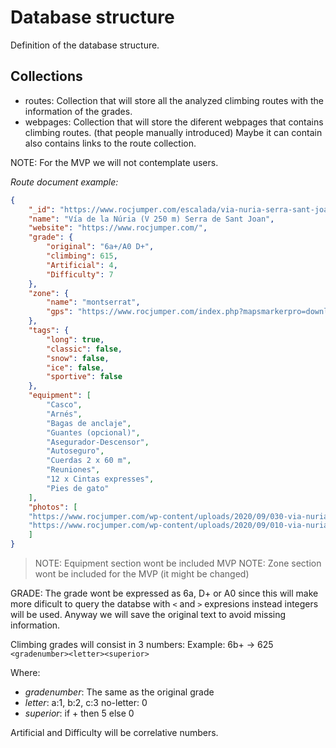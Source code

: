 Database structure
==================

Definition of the database structure. 

Collections
-----------

- routes: Collection that will store all the analyzed climbing routes with the
  information of the grades.
- webpages: Collection that will store the diferent webpages that contains
  climbing routes. (that people manually introduced) Maybe it can contain also
  contains links to the route collection.

NOTE: For the MVP we will not contemplate users.

*Route document example:*
```json
{
    "_id": "https://www.rocjumper.com/escalada/via-nuria-serra-sant-joan-boxiols/",
    "name": "Vía de la Núria (V 250 m) Serra de Sant Joan",
    "website": "https://www.rocjumper.com/",
    "grade": {
        "original": "6a+/A0 D+",
        "climbing": 615,
        "Artificial": 4,
        "Difficulty": 7
    },
    "zone": {
        "name": "montserrat",
        "gps": "https://www.rocjumper.com/index.php?mapsmarkerpro=download_gpx&url=https://www.rocjumper.com/wp-content/uploads/2020/09/acceso-via-nuria-serra-sant-joan-boxiols-rocjumper.gpx"
    },
    "tags": {
        "long": true,
        "classic": false,
        "snow": false,
        "ice": false,
        "sportive": false
    },
    "equipment": [
        "Casco", 
        "Arnés", 
        "Bagas de anclaje", 
        "Guantes (opcional)", 
        "Asegurador-Descensor", 
        "Autoseguro", 
        "Cuerdas 2 x 60 m", 
        "Reuniones", 
        "12 x Cintas expresses", 
        "Pies de gato"
    ],
    "photos": [
    "https://www.rocjumper.com/wp-content/uploads/2020/09/030-via-nuria-serra-sant-joan-boixols-rocjumper.jpg", 
    "https://www.rocjumper.com/wp-content/uploads/2020/09/010-via-nuria-serra-sant-joan-boixols-rocjumper-168x300.jpg"
    ]
}
```

> NOTE: Equipment section wont be included MVP
> NOTE: Zone section wont be included for the MVP (it might be changed)

GRADE: The grade wont be expressed as 6a, D+ or A0 since this will make more
dificult to query the databse with `<` and `>` expresions instead integers will be
used. Anyway we will save the original text to avoid missing information.

Climbing grades will consist in 3 numbers: Example: 6b+ -> 625
`<gradenumber><letter><superior>`

Where:
- *gradenumber*: The same as the original grade
- *letter*: a:1, b:2, c:3 no-letter: 0
- *superior*: if + then 5 else 0

Artificial and Difficulty will be correlative numbers.


